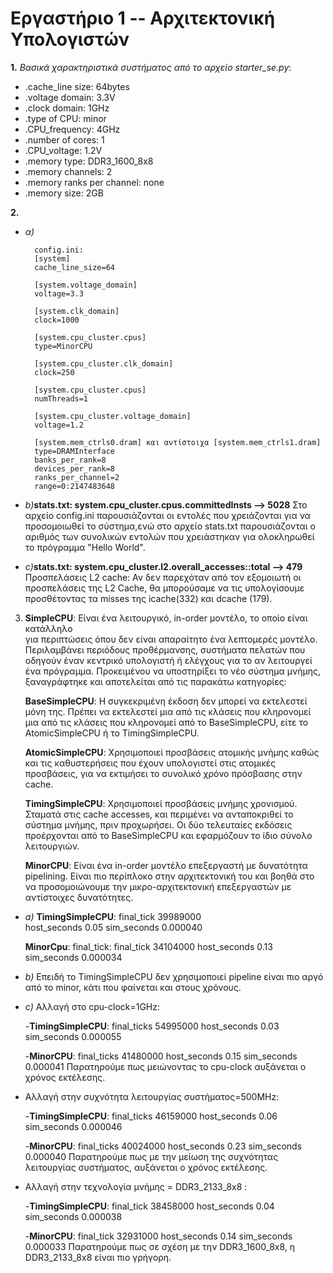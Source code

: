 # Εργαστήριο 1 -- Αρχιτεκτονική Υπολογιστών

**1.** _Βασικά χαρακτηριστικά συστήματος από το αρχείο starter_se.py_:  
 * .cache_line size: 64bytes
 * .voltage domain: 3.3V
 * .clock domain: 1GHz
 * .type of CPU: minor 
 * .CPU_frequency: 4GHz
 * .number of cores: 1
 * .CPU_voltage: 1.2V
 * .memory type: DDR3_1600_8x8
 * .memory channels: 2
 * .memory ranks per channel: none
 * .memory size: 2GB
	
**2.** 
* _α)_
    
        config.ini:
        [system]
        cache_line_size=64
	
	    [system.voltage_domain]
	    voltage=3.3
	
	    [system.clk_domain]
	    clock=1000
	
	    [system.cpu_cluster.cpus]
	    type=MinorCPU
	
	    [system.cpu_cluster.clk_domain]
	    clock=250
	
	    [system.cpu_cluster.cpus]
	    numThreads=1
	
	    [system.cpu_cluster.voltage_domain]
	    voltage=1.2
	
	    [system.mem_ctrls0.dram] και αντίστοιχα [system.mem_ctrls1.dram]
	    type=DRAMInterface
	    banks_per_rank=8
	    devices_per_rank=8
	    ranks_per_channel=2
	    range=0:2147483648

 * _b)_**stats.txt: system.cpu_cluster.cpus.committedInsts --> 5028**
    Στο αρχείο config.ini παρουσιάζονται οι εντολές που χρειάζονται για να προσομοιωθεί το σύστημα,ενώ στο αρχείο stats.txt παρουσιάζονται ο αριθμός των συνολικών εντολών που χρειάστηκαν για ολοκληρωθεί το πρόγραμμα "Hello World".
    
 * _c)_**stats.txt: system.cpu_cluster.l2.overall_accesses::total --> 479**
	Προσπελάσεις L2 cache:
	Αν δεν παρεχόταν από τον εξομοιωτή οι προσπελάσεις της L2 Cache, 
	θα μπορούσαμε να τις υπολογίσουμε προσθέτοντας τα misses της icache(332) 
	και dcache (179).

3. **SimpleCPU**:
	Είναι ένα λειτουργικό, in-order μοντέλο, το οποίο είναι κατάλληλο  
    για περιπτώσεις όπου δεν είναι απαραίτητο ένα λεπτομερές μοντέλο. Περιλαμβάνει
	περιόδους προθέρμανσης, συστήματα πελατών που οδηγούν έναν κεντρικό υπολογιστή
	ή ελέγχους για το αν λειτουργεί ένα πρόγραμμα. Προκειμένου να υποστηρίξει 
	το νέο σύστημα μνήμης, ξαναγράφτηκε και αποτελείται από τις παρακάτω κατηγορίες:
	
   **BaseSimpleCPU**:
	Η συγκεκριμένη έκδοση δεν μπορεί να εκτελεστεί μόνη της.
	Πρέπει να εκτελεστεί μια από τις κλάσεις που κληρονομεί μια από τις
	κλάσεις που κληρονομεί από το BaseSimpleCPU, είτε το AtomicSimpleCPU
	ή το TimingSimpleCPU.

   **AtomicSimpleCPU**:
	Χρησιμοποιεί προσβάσεις ατομικής μνήμης καθώς και τις καθυστερήσεις
	που έχουν υπολογιστεί στις ατομικές προσβάσεις, για να εκτιμήσει 
	το συνολικό χρόνο πρόσβασης στην cache.
   
   **TimingSimpleCPU**:
	Χρησιμοποιεί προσβάσεις μνήμης χρονισμού. Σταματά στις cache accesses, 
	και περιμένει να ανταποκριθεί το σύστημα μνήμης, πριν προχωρήσει.
	Οι δύο τελευταίες εκδόσεις προέρχονται από το BaseSimpleCPU και εφαρμόζουν το 
	ίδιο σύνολο λειτουργιών. 

   **MinorCPU**:
	Είναι ένα in-order μοντέλο επεξεργαστή με δυνατότητα pipelining. Είναι 
	πιο περίπλοκο στην αρχιτεκτονική του και βοηθά στο να προσομοιώνουμε 
	την μικρο-αρχιτεκτονική επεξεργαστών με αντίστοιχες δυνατότητες. 

  * _a)_ **TimingSimpleCPU**:
        final_tick 39989000                    
        host_seconds 0.05
        sim_seconds 0.000040  
      
	**MinorCpu**: 
		final_tick: final_tick 34104000
		host_seconds 0.13
		sim_seconds 0.000034 
   
  * _b)_ Eπειδή το TimingSimpleCPU δεν χρησιμοποιεί pipeline είναι πιο αργό από το minor, κάτι που φαίνεται και στους χρόνους.
	
  * _c)_ Αλλαγή στο cpu-clock=1GHz:
		
	-**TimingSimpleCPU**: 
	final_ticks 54995000
	host_seconds 0.03
	sim_seconds 0.000055
	
	-**MinorCPU**:
	final_ticks 41480000
	host_seconds 0.15
	sim_seconds 0.000041
	Παρατηρούμε πως μειώνοντας το cpu-clock αυξάνεται ο χρόνος εκτέλεσης.	

* Αλλαγή στην συχνότητα λειτουργίας συστήματος=500MHz:
	
	-**TimingSimpleCPU**: final_ticks 46159000
			  host_seconds 0.06
			  sim_seconds 0.000046
	
    -**MinorCPU**: final_ticks  40024000
		   host_seconds 0.23
		   sim_seconds 0.000040
	Παρατηρούμε πως με την μείωση της συχνότητας λειτουργίας συστήματος, αυξάνεται ο χρόνος εκτέλεσης.
      
* Αλλαγή στην τεχνολογία μνήμης = DDR3_2133_8x8 :
	
	-**TimingSimpleCPU**: 
            final_tick 38458000
			   host_seconds 0.04
			   sim_seconds 0.000038
	
    -**MinorCPU**: final_tick 32931000
		   host_seconds 0.14
		   sim_seconds 0.000033
	Παρατηρούμε πως σε σχέση με την DDR3_1600_8x8, η DDR3_2133_8x8 είναι πιο γρήγορη.
